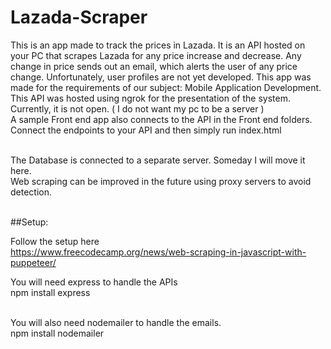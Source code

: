 # Lazada-Scraper
This is an app made to track the prices in Lazada. It is an API hosted on your PC that scrapes Lazada for any price increase and decrease. Any change in price sends out an email, which alerts the user of any price change. Unfortunately, user profiles are not yet developed. This app was made for the requirements of our subject: Mobile Application Development.<br> 
This API was hosted using ngrok for the presentation of the system. Currently, it is not open. ( I do not want my pc to be a server )<br>
A sample Front end app also connects to the API in the Front end folders. Connect the endpoints to your API and then simply run index.html<br><br>

The Database is connected to a separate server. Someday I will move it here.<br>
Web scraping can be improved in the future using proxy servers to avoid detection. <br><br>



##Setup:

Follow the setup here<br>
https://www.freecodecamp.org/news/web-scraping-in-javascript-with-puppeteer/<br>

You will need express to handle the APIs<br>
npm install express<br><br>

You will also need nodemailer to handle the emails.<br>
npm install nodemailer<br>



